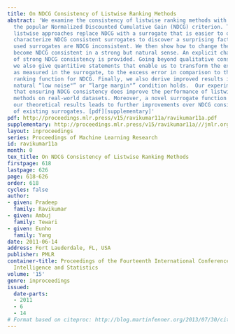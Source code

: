 ```yaml
---
title: On NDCG Consistency of Listwise Ranking Methods
abstract: 'We examine the consistency of listwise ranking methods with respect to
  the popular Normalized Discounted Cumulative Gain (NDCG) criterion. The most successful
  listwise approaches replace NDCG with a surrogate that is easier to optimize. We
  characterize NDCG consistent surrogates to discover a surprising fact: several commonly
  used surrogates are NDCG inconsistent. We then show how to change them so that they
  become NDCG consistent in a strong but natural sense. An explicit characterization
  of strong NDCG consistency is provided. Going beyond qualitative consistency considerations,
  we also give quantitive statements that enable us to transform the excess error,
  as measured in the surrogate, to the excess error in comparison to the Bayes optimal
  ranking function for NDCG. Finally, we also derive improved results if a certain
  natural “low noise"” or “large margin"” condition holds.  Our experiments demonstrate
  that ensuring NDCG consistency does improve the performance of listwise ranking
  methods on real-world datasets. Moreover, a novel surrogate function suggested by
  our theoretical results leads to further improvements over NDCG consistent versions
  of existing surrogates. [pdf][supplementary]'
pdf: http://proceedings.mlr.press/v15/ravikumar11a/ravikumar11a.pdf
supplementary: http://proceedings.mlr.press/v15/ravikumar11a///jmlr.org/proceedings/papers/v15/ravikumar11a/ravikumar11aSupple.pdf
layout: inproceedings
series: Proceedings of Machine Learning Research
id: ravikumar11a
month: 0
tex_title: On NDCG Consistency of Listwise Ranking Methods
firstpage: 618
lastpage: 626
page: 618-626
order: 618
cycles: false
author:
- given: Pradeep
  family: Ravikumar
- given: Ambuj
  family: Tewari
- given: Eunho
  family: Yang
date: 2011-06-14
address: Fort Lauderdale, FL, USA
publisher: PMLR
container-title: Proceedings of the Fourteenth International Conference on Artificial
  Intelligence and Statistics
volume: '15'
genre: inproceedings
issued:
  date-parts:
  - 2011
  - 6
  - 14
# Format based on citeproc: http://blog.martinfenner.org/2013/07/30/citeproc-yaml-for-bibliographies/
---
```

